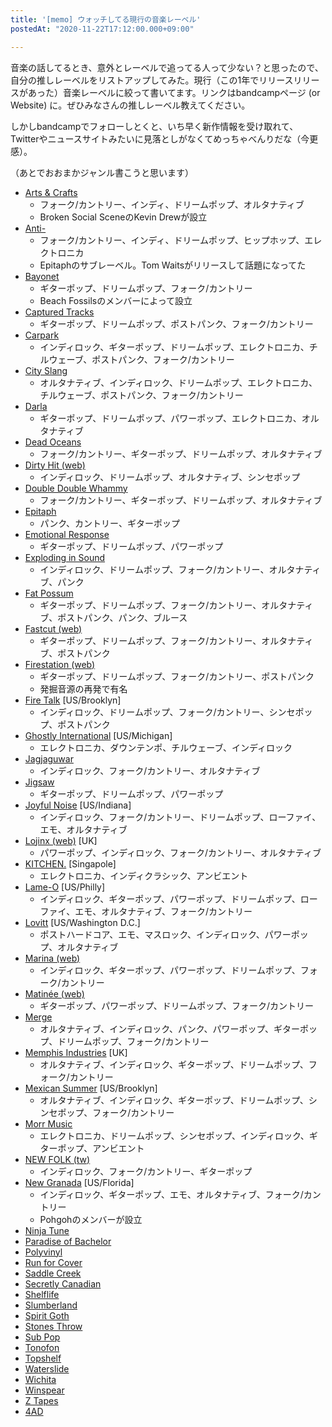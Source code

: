 ```yaml
---
title: '[memo] ウォッチしてる現行の音楽レーベル'
postedAt: "2020-11-22T17:12:00.000+09:00"

---
```


音楽の話してるとき、意外とレーベルで追ってる人って少ない？と思ったので、自分の推しレーベルをリストアップしてみた。現行（この1年でリリースリリースがあった）音楽レーベルに絞って書いてます。リンクはbandcampページ (or Website) に。ぜひみなさんの推しレーベル教えてください。

しかしbandcampでフォローしとくと、いち早く新作情報を受け取れて、Twitterやニュースサイトみたいに見落としがなくてめっちゃべんりだな（今更感）。

（あとでおおまかジャンル書こうと思います）

* [Arts & Crafts](https://arts-crafts.bandcamp.com/)  
   * フォーク/カントリー、インディ、ドリームポップ、オルタナティブ  
   * Broken Social SceneのKevin Drewが設立
* [Anti-](https://antirecords.bandcamp.com/)  
   * フォーク/カントリー、インディ、ドリームポップ、ヒップホップ、エレクトロニカ  
   * Epitaphのサブレーベル。Tom Waitsがリリースして話題になってた
* [Bayonet](https://bayonetrecords.bandcamp.com/)  
   * ギターポップ、ドリームポップ、フォーク/カントリー  
   * Beach Fossilsのメンバーによって設立
* [Captured Tracks](https://capturedtracks.bandcamp.com/)  
   * ギターポップ、ドリームポップ、ポストパンク、フォーク/カントリー
* [Carpark](https://carparkrecords.bandcamp.com/)  
   * インディロック、ギターポップ、ドリームポップ、エレクトロニカ、チルウェーブ、ポストパンク、フォーク/カントリー
* [City Slang](https://cityslang.bandcamp.com/)  
   * オルタナティブ、インディロック、ドリームポップ、エレクトロニカ、チルウェーブ、ポストパンク、フォーク/カントリー
* [Darla](https://darlamusic.bandcamp.com/)  
   * ギターポップ、ドリームポップ、パワーポップ、エレクトロニカ、オルタナティブ
* [Dead Oceans](https://deadoceans.bandcamp.com/)  
   * フォーク/カントリー、ギターポップ、ドリームポップ、オルタナティブ
* [Dirty Hit (web)](https://dirtyhit.co.uk/)  
   * インディロック、ドリームポップ、オルタナティブ、シンセポップ
* [Double Double Whammy](https://dbldblwhmmy.bandcamp.com/)  
   * フォーク/カントリー、ギターポップ、ドリームポップ、オルタナティブ
* [Epitaph](https://epitaph.bandcamp.com/)  
   * パンク、カントリー、ギターポップ
* [Emotional Response](https://emotional-response-recs.bandcamp.com/)  
   * ギターポップ、ドリームポップ、パワーポップ
* [Exploding in Sound](https://explodinginsoundrecords.bandcamp.com/)  
   * インディロック、ドリームポップ、フォーク/カントリー、オルタナティブ、パンク
* [Fat Possum](https://fatpossumrecords.bandcamp.com/)  
   * ギターポップ、ドリームポップ、フォーク/カントリー、オルタナティブ、ポストパンク、パンク、ブルース
* [Fastcut (web)](http://fastcut.jp/)  
   * ギターポップ、ドリームポップ、フォーク/カントリー、オルタナティブ、ポストパンク
* [Firestation (web)](http://www.firestation-records.de/)  
   * ギターポップ、ドリームポップ、フォーク/カントリー、ポストパンク  
   * 発掘音源の再発で有名
* [Fire Talk](https://firetalk.bandcamp.com/) \[US/Brooklyn\]  
   * インディロック、ドリームポップ、フォーク/カントリー、シンセポップ、ポストパンク
* [Ghostly International](https://ghostly.bandcamp.com/) \[US/Michigan\]  
   * エレクトロニカ、ダウンテンポ、チルウェーブ、インディロック
* [Jagjaguwar](https://jagjaguwar.bandcamp.com/)  
   * インディロック、フォーク/カントリー、オルタナティブ
* [Jigsaw](https://jigsawrecords.bandcamp.com/)  
   * ギターポップ、ドリームポップ、パワーポップ
* [Joyful Noise](https://joyfulnoise.bandcamp.com/) \[US/Indiana\]  
   * インディロック、フォーク/カントリー、ドリームポップ、ローファイ、エモ、オルタナティブ
* [Lojinx (web)](https://www.lojinx.com/) \[UK\]  
   * パワーポップ、インディロック、フォーク/カントリー、オルタナティブ
* [KITCHEN.](https://kitchenlabel.bandcamp.com/) \[Singapole\]  
   * エレクトロニカ、インディクラシック、アンビエント
* [Lame-O](https://lame-orecords.bandcamp.com/) \[US/Philly\]  
   * インディロック、ギターポップ、パワーポップ、ドリームポップ、ローファイ、エモ、オルタナティブ、フォーク/カントリー
* [Lovitt](https://lovitt.bandcamp.com/) \[US/Washington D.C.\]  
   * ポストハードコア、エモ、マスロック、インディロック、パワーポップ、オルタナティブ
* [Marina (web)](https://www.marinarecords.com/)  
   * インディロック、ギターポップ、パワーポップ、ドリームポップ、フォーク/カントリー
* [Matinée (web)](http://matineerecordings.com/)  
   * ギターポップ、パワーポップ、ドリームポップ、フォーク/カントリー
* [Merge](https://mergerecords.bandcamp.com/)  
   * オルタナティブ、インディロック、パンク、パワーポップ、ギターポップ、ドリームポップ、フォーク/カントリー
* [Memphis Industries](https://memphisindustries.bandcamp.com/) \[UK\]  
   * オルタナティブ、インディロック、ギターポップ、ドリームポップ、フォーク/カントリー
* [Mexican Summer](https://mexicansummer.bandcamp.com/) \[US/Brooklyn\]  
   * オルタナティブ、インディロック、ギターポップ、ドリームポップ、シンセポップ、フォーク/カントリー
* [Morr Music](https://morrmusic.bandcamp.com/)  
   * エレクトロニカ、ドリームポップ、シンセポップ、インディロック、ギターポップ、アンビエント
* [NEW FOLK (tw)](https://twitter.com/folk%5Fnew)  
   * インディロック、フォーク/カントリー、ギターポップ
* [New Granada](https://newgranada.bandcamp.com/music) \[US/Florida\]  
   * インディロック、ギターポップ、エモ、オルタナティブ、フォーク/カントリー  
   * Pohgohのメンバーが設立
* [Ninja Tune](https://ninjatune.bandcamp.com/)
* [Paradise of Bachelor](https://paradiseofbachelors.bandcamp.com/)
* [Polyvinyl](https://polyvinylrecords.bandcamp.com/)
* [Run for Cover](https://runforcoverrecords.bandcamp.com/)
* [Saddle Creek](https://saddlecreek.bandcamp.com/)
* [Secretly Canadian](https://secretlycanadian.bandcamp.com/)
* [Shelflife](https://shelfliferecords.bandcamp.com/)
* [Slumberland](https://slumberlandrecs.bandcamp.com/)
* [Spirit Goth](https://spiritgoth.bandcamp.com/)
* [Stones Throw](https://stonesthrow.bandcamp.com/)
* [Sub Pop](https://subpop.bandcamp.com/)
* [Tonofon](https://tonofon.bandcamp.com/)
* [Topshelf](https://topshelfrecords.bandcamp.com/)
* [Waterslide](https://watersliderecords.bandcamp.com/)
* [Wichita](https://wichitarecordings.bandcamp.com/)
* [Winspear](https://winspear.bandcamp.com/)
* [Z Tapes](https://ztapes.bandcamp.com/)
* [4AD](https://4adofficial.bandcamp.com/)